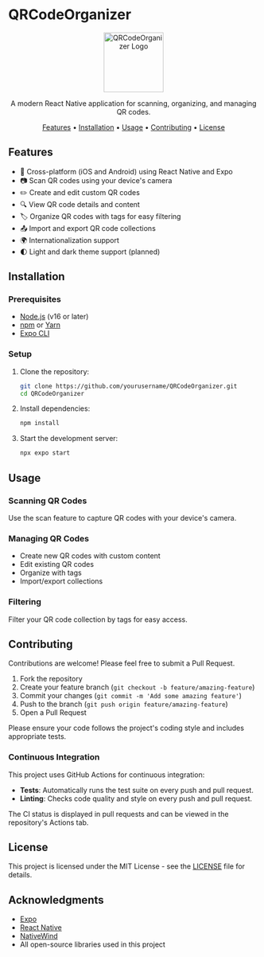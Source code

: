 # QRCodeOrganizer

<p align="center">
  <img src="assets/icon.png" alt="QRCodeOrganizer Logo" width="120" height="120" />
</p>

<p align="center">
  A modern React Native application for scanning, organizing, and managing QR codes.
</p>

<p align="center">
  <a href="#features">Features</a> •
  <a href="#installation">Installation</a> •
  <a href="#usage">Usage</a> •
  <a href="#contributing">Contributing</a> •
  <a href="#license">License</a>
</p>

## Features

- 📱 Cross-platform (iOS and Android) using React Native and Expo
- 📷 Scan QR codes using your device's camera
- ✏️ Create and edit custom QR codes
- 🔍 View QR code details and content
- 🏷️ Organize QR codes with tags for easy filtering
- 📤 Import and export QR code collections
- 🌍 Internationalization support
- 🌓 Light and dark theme support (planned)

## Installation

### Prerequisites

- [Node.js](https://nodejs.org/) (v16 or later)
- [npm](https://www.npmjs.com/) or [Yarn](https://yarnpkg.com/)
- [Expo CLI](https://docs.expo.dev/workflow/expo-cli/)

### Setup

1. Clone the repository:

   ```bash
   git clone https://github.com/yourusername/QRCodeOrganizer.git
   cd QRCodeOrganizer
   ```

2. Install dependencies:

   ```bash
   npm install
   ```

3. Start the development server:
   ```bash
   npx expo start
   ```

## Usage

### Scanning QR Codes

Use the scan feature to capture QR codes with your device's camera.

### Managing QR Codes

- Create new QR codes with custom content
- Edit existing QR codes
- Organize with tags
- Import/export collections

### Filtering

Filter your QR code collection by tags for easy access.

## Contributing

Contributions are welcome! Please feel free to submit a Pull Request.

1. Fork the repository
2. Create your feature branch (`git checkout -b feature/amazing-feature`)
3. Commit your changes (`git commit -m 'Add some amazing feature'`)
4. Push to the branch (`git push origin feature/amazing-feature`)
5. Open a Pull Request

Please ensure your code follows the project's coding style and includes appropriate tests.

### Continuous Integration

This project uses GitHub Actions for continuous integration:

- **Tests**: Automatically runs the test suite on every push and pull request.
- **Linting**: Checks code quality and style on every push and pull request.

The CI status is displayed in pull requests and can be viewed in the repository's Actions tab.

## License

This project is licensed under the MIT License - see the [LICENSE](LICENSE) file for details.

## Acknowledgments

- [Expo](https://expo.dev/)
- [React Native](https://reactnative.dev/)
- [NativeWind](https://www.nativewind.dev/)
- All open-source libraries used in this project
